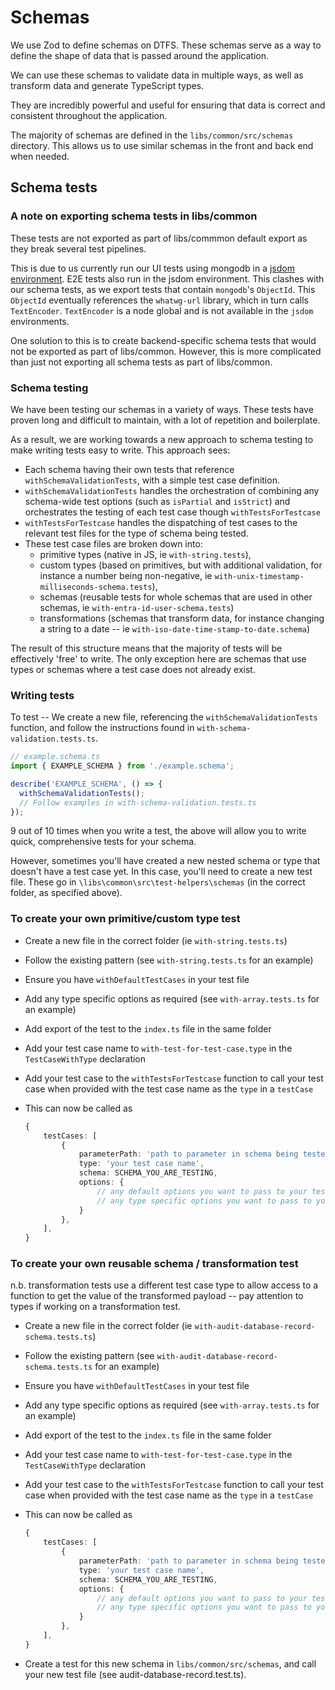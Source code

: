 # Schemas

We use Zod to define schemas on DTFS. These schemas serve as a way to define
the shape of data that is passed around the application.

We can use these schemas to validate data in multiple ways, as well as
transform data and generate TypeScript types.

They are incredibly powerful and useful for ensuring that data is correct and
consistent throughout the application.

The majority of schemas are defined in the `libs/common/src/schemas`
directory. This allows us to use similar schemas in the front and back end when
needed.

## Schema tests

### A note on exporting schema tests in libs/common

These tests are not exported as part of libs/commmon default export as they
break several test pipelines.

This is due to us currently run our UI tests using mongodb in a
[jsdom environment](https://stackoverflow.com/questions/68468203/why-am-i-getting-textencoder-is-not-defined-in-jest).
E2E tests also run in the jsdom environment. This clashes with our schema
tests, as we export tests that contain `mongodb`'s `ObjectId`. This `ObjectId`
eventually references the `whatwg-url` library, which in turn calls
`TextEncoder`. `TextEncoder` is a node global and is not available in the
`jsdom` environments.

One solution to this is to create backend-specific schema tests that would not
be exported as part of libs/common. However, this is more complicated than just
not exporting all schema tests as part of libs/common.

### Schema testing

We have been testing our schemas in a variety of ways. These tests have proven
long and difficult to maintain, with a lot of repetition and boilerplate.

As a result, we are working towards a new approach to schema testing to make
writing tests easy to write. This approach sees:

- Each schema having their own tests that reference `withSchemaValidationTests`,
  with a simple test case definition.
- `withSchemaValidationTests` handles the orchestration of combining any
  schema-wide test options (such as `isPartial` and `isStrict`) and orchestrates
  the testing of each test case though `withTestsForTestcase`
- `withTestsForTestcase` handles the dispatching of test cases to the relevant
  test files for the type of schema being tested.
- These test case files are broken down into:
  - primitive types (native in JS, ie `with-string.tests`),
  - custom types (based on primitives, but with additional validation, for
    instance a number being non-negative, ie
    `with-unix-timestamp-milliseconds-schema.tests`),
  - schemas (reusable tests for whole schemas that are used in other schemas,
    ie `with-entra-id-user-schema.tests`)
  - transformations (schemas that transform data, for instance changing a
    string to a date -- ie `with-iso-date-time-stamp-to-date.schema`)

The result of this structure means that the majority of tests will be
effectively 'free' to write. The only exception here are schemas that use types
or schemas where a test case does not already exist.

### Writing tests

To test -- We create a new file, referencing the `withSchemaValidationTests`
function, and follow the instructions found in
`with-schema-validation.tests.ts`.

```ts
// example.schema.ts
import { EXAMPLE_SCHEMA } from './example.schema';

describe('EXAMPLE_SCHEMA', () => {
  withSchemaValidationTests();
  // Follow examples in with-schema-validation.tests.ts
});
```

9 out of 10 times when you write a test, the above will allow you to write
quick, comprehensive tests for your schema.

However, sometimes you'll have created a new nested schema or type that doesn't
have a test case yet. In this case, you'll need to create a new test file.
These go in `\libs\common\src\test-helpers\schemas` (in the correct folder,
as specified above).

### To create your own primitive/custom type test

- Create a new file in the correct folder (ie `with-string.tests.ts`)
- Follow the existing pattern (see `with-string.tests.ts` for an example)
- Ensure you have `withDefaultTestCases` in your test file
- Add any type specific options as required (see `with-array.tests.ts` for an
  example)
- Add export of the test to the `index.ts` file in the same folder
- Add your test case name to `with-test-for-test-case.type` in the
  `TestCaseWithType` declaration
- Add your test case to the `withTestsForTestcase` function to call your test
  case when provided with the test case name as the `type` in a `testCase`
- This can now be called as

  ```ts
  {
      testCases: [
          {
              parameterPath: 'path to parameter in schema being tested',
              type: 'your test case name',
              schema: SCHEMA_YOU_ARE_TESTING,
              options: {
                  // any default options you want to pass to your test case
                  // any type specific options you want to pass to your test case
              }
          },
      ],
  }
  ```

### To create your own reusable schema / transformation test

n.b. transformation tests use a different test case type to allow access to a
function to get the value of the transformed payload -- pay attention to types
if working on a transformation test.

- Create a new file in the correct folder (ie
  `with-audit-database-record-schema.tests.ts`)
- Follow the existing pattern (see
  `with-audit-database-record-schema.tests.ts` for an example)
- Ensure you have `withDefaultTestCases` in your test file
- Add any type specific options as required (see `with-array.tests.ts` for an
  example)
- Add export of the test to the `index.ts` file in the same folder
- Add your test case name to `with-test-for-test-case.type` in the
  `TestCaseWithType` declaration
- Add your test case to the `withTestsForTestcase` function to call your test
  case when provided with the test case name as the `type` in a `testCase`
- This can now be called as

  ```ts
  {
      testCases: [
          {
              parameterPath: 'path to parameter in schema being tested',
              type: 'your test case name',
              schema: SCHEMA_YOU_ARE_TESTING,
              options: {
                  // any default options you want to pass to your test case
                  // any type specific options you want to pass to your test case
              }
          },
      ],
  }
  ```

- Create a test for this new schema in `libs/common/src/schemas`, and call your
  new test file (see audit-database-record.test.ts).
